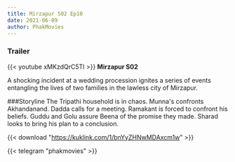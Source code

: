 ```yaml
---
title: Mirzapur S02 Ep10
date: 2021-06-09
author: PhakMovies
---
```


### Trailer
{{< youtube xMKzdQrC5TI >}}
**Mirzapur S02**

A shocking incident at a wedding procession ignites a series of events entangling the lives of two families in the lawless city of Mirzapur.

###Storyline
The Tripathi household is in chaos. Munna's confronts Akhandanand. Dadda calls for a meeting. Ramakant is forced to confront his beliefs. Guddu and Golu assure Beena of the promise they made. Sharad looks to bring his plan to a conclusion.

{{< download "https://kuklink.com/1/bnYyZHNwMDAxcm1w" >}}



{{< telegram "phakmovies" >}}